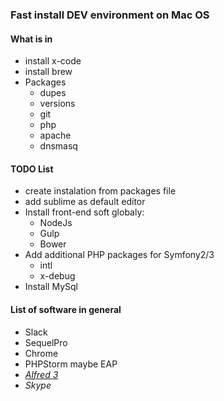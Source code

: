 ### Fast install DEV environment on Mac OS

#### What is in

* install x-code
* install brew
* Packages 
    * dupes
    * versions
    * git
    * php
    * apache
    * dnsmasq
    

#### TODO List 
* create instalation from packages file 
* add sublime as default editor
* Install front-end soft globaly:
    * NodeJs
    * Gulp
    * Bower
* Add additional PHP packages for Symfony2/3
    * intl
    * x-debug
* Install MySql


#### List of software in general
* Slack
* SequelPro
* Chrome
* PHPStorm maybe EAP
* [_Alfred 3_](https://www.alfredapp.com/)
* _Skype_
